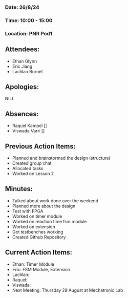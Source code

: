 ### ﻿Date: 26/8/24
### Time: 10:00 - 15:00
### Location: PNR Pod1

## Attendees:

- Ethan Glynn
- Eric Jiang
- Lachlan Burnet


## Apologies:

NILL

## Absences:

- Raquel Kampel []
- Viswada Varri []

## Previous Action Items:

- Planned and brainstormed the design (structure)
- Created group chat
- Allocated tasks
- Worked on Lesson 2

## Minutes:

- Talked about work done over the weekend
- Planned more about the design
- Test with FPGA
- Worked on timer module
- Worked on reaction time fsm module
- Worked on extension
- Got testbenches working
- Created Github Repository


## Current Action Items:

- Ethan: Timer Module
- Eric: FSM Module, Extension
- Lachlan:
- Raquel: 
- Viswada:
- Next Meeting: Thursday 29 August at Mechatronic Lab

